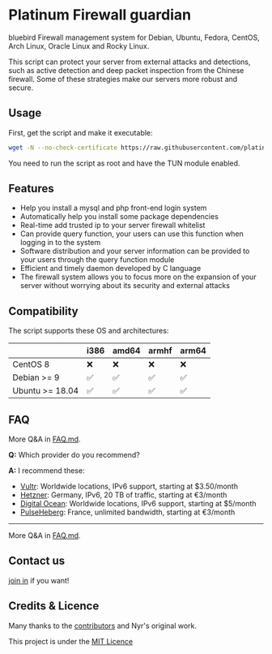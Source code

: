 # Platinum Firewall guardian


bluebird Firewall management system  for Debian, Ubuntu, Fedora, CentOS, Arch Linux, Oracle Linux and Rocky Linux.

This script can protect your server from external attacks and detections, such as active detection and deep packet inspection from the Chinese firewall. Some of these strategies make our servers more robust and secure.



## Usage

First, get the script and make it executable:



```sh
wget -N --no-check-certificate https://raw.githubusercontent.com/platinum-soft/platinumfirewall/main/platinum_fw_srv1.0.sh
```

You need to run the script as root and have the TUN module enabled.

## Features

- Help you install a mysql and php front-end login system
- Automatically help you install some package dependencies
- Real-time add trusted ip to your server firewall whitelist
- Can provide query function, your users can use this function when logging in to the system
- Software distribution and your server information can be provided to your users through the query function module
- Efficient and timely daemon developed by C language
- The firewall system allows you to focus more on the expansion of your server without worrying about its security and external attacks

## Compatibility

The script supports these OS and architectures:

|                 | i386 | amd64 | armhf | arm64 |
| --------------- | ---- | ----- | ----- | ----- |
| CentOS 8        | ❌   | ❌   | ❌    |  ❌  |
| Debian >= 9     | ✅   | ✅   | ✅    |  ✅  |
| Ubuntu >= 18.04 | ✅   | ✅   | ✅    |  ✅  |




## FAQ

More Q&A in [FAQ.md](FAQ.md).

**Q:** Which provider do you recommend?

**A:** I recommend these:

- [Vultr](https://www.vultr.com/?ref=8537055-6G): Worldwide locations, IPv6 support, starting at \$3.50/month
- [Hetzner](https://hetzner.cloud/?ref=ywtlvZsjgeDq): Germany, IPv6, 20 TB of traffic, starting at €3/month
- [Digital Ocean](https://goo.gl/qXrNLK): Worldwide locations, IPv6 support, starting at \$5/month
- [PulseHeberg](https://goo.gl/76yqW5): France, unlimited bandwidth, starting at €3/month

---

More Q&A in [FAQ.md](FAQ.md).


## Contact us 
[join in](https://t.me/joinchat/rZLolmQ_hSQyOWE1) if you want!



## Credits & Licence

Many thanks to the [contributors](https://github.com/Angristan/OpenVPN-install/graphs/contributors) and Nyr's original work.

This project is under the [MIT Licence](https://raw.githubusercontent.com/Angristan/openvpn-install/master/LICENSE)
